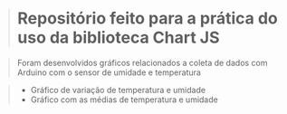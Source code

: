 ># Repositório feito para a prática do uso da biblioteca Chart JS

>Foram desenvolvidos gráficos relacionados a coleta de dados com Arduino com o sensor de umidade e temperatura

> * Gráfico de variação de temperatura e umidade
> * Gráfico com as médias de temperatura e umidade

